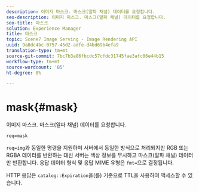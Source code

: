 ```yaml
---
description: 이미지 마스크. 마스크(알파 채널) 데이터를 요청합니다.
seo-description: 이미지 마스크. 마스크(알파 채널) 데이터를 요청합니다.
seo-title: 마스크
solution: Experience Manager
title: 마스크
topic: Scene7 Image Serving - Image Rendering API
uuid: 9a8dc4bc-0757-45d2-adfe-d4bd69b4efa9
translation-type: tm+mt
source-git-commit: 7bc7b3a86fbcdc57cfdc31745fae3afc06e44b15
workflow-type: tm+mt
source-wordcount: '85'
ht-degree: 0%

---
```



# mask{#mask}

이미지 마스크. 마스크(알파 채널) 데이터를 요청합니다.

`req=mask`

`req=img`과 동일한 명령을 지원하며 서버에서 동일한 방식으로 처리되지만 RGB 또는 RGBA 데이터를 반환하는 대신 서버는 색상 정보를 무시하고 마스크(알파 채널) 데이터만 반환합니다. 응답 데이터 형식 및 응답 MIME 유형은 `fmt=`으로 결정됩니다.

HTTP 응답은 `catalog::Expiration`을(를) 기준으로 TTL을 사용하여 액세스할 수 있습니다.
